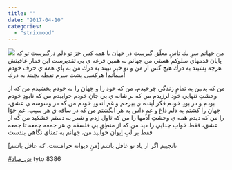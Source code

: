 ```yaml
---
title: ""
date: "2017-04-10"
categories: 
  - "strixmood"
---
```


[![](http://localhost/wp-content/uploads/2017/06/87485-300x215.png)](http://localhost/wp-content/uploads/2017/06/87485.png) من جهانم سرِ يك تاسِ معلّق گيرست در جهان با همه كس جز تو دلم درگيرست تو كه پايان قدمهاي سلوكم هستي من جهانم به همين قرعه ي بي تقديرست اين قمار عاقبتش هرچه نِشيند به درك هيچ كس از من و تو خير نبيند به درك من به پاي همه ي حرف خودم ميمانم! هركسي پشت سرم نقطه بچيند به درك!

من كه بدبين به تمامِ زندگي چرخيدم، من كه خود را و جهان را به خودم بخشيدم من كه از وحشتِ تنهايي خود لرزيدم من كه بر شانه ي بي جانِ خودم خوابيدم من كه نابودِ خودم بودم و در بودِ خودم فكر آينده ي بيرحم و غم اندودِ خودم من كه در وسوسه ي عشق، جهان را كشتم به دلم داغ و غمِ داس به هر انگشتم من كه در ساقه ي هر سيب، غمِ حوّا را من كه ديدم همه ي وحشتِ آدمها را من كه تاول زدم و شعر به دستم خشكيد من كه از عشق، فقط خوابِ جدايي را ديد من كه از منطِقِ بي فلسفه ي هر جمعه جمعه تا جمعه فقط بر لبِ اِيوان خوابيد من، جهانم به تمناي نگاهي بندست

نانجيبم اگر از ياد تو غافل باشم \[منِ ديوانه حرامست، كه عاقل باشم\]

[#ش\_صاد](https://www.instagram.com/explore/tags/%D8%B4_%D8%B5%D8%A7%D8%AF/) tyto 8386
